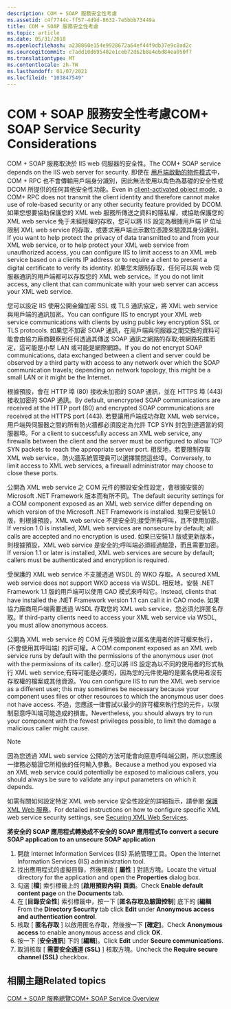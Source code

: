 ```yaml
---
description: COM + SOAP 服務安全性考慮
ms.assetid: c4f7744c-ff57-4d9d-8632-7e5bbb73449a
title: COM + SOAP 服務安全性考慮
ms.topic: article
ms.date: 05/31/2018
ms.openlocfilehash: a238860e154e9928672a64ef44f9db37e9c8ad2c
ms.sourcegitcommit: c7add10d695482e1ceb72d62b8a4ebd84ea050f7
ms.translationtype: MT
ms.contentlocale: zh-TW
ms.lasthandoff: 01/07/2021
ms.locfileid: "103847549"
---
```

# <a name="com-soap-service-security-considerations"></a><span data-ttu-id="ce152-103">COM + SOAP 服務安全性考慮</span><span class="sxs-lookup"><span data-stu-id="ce152-103">COM+ SOAP Service Security Considerations</span></span>

<span data-ttu-id="ce152-104">COM + SOAP 服務取決於 IIS web 伺服器的安全性。</span><span class="sxs-lookup"><span data-stu-id="ce152-104">The COM+ SOAP service depends on the IIS web server for security.</span></span> <span data-ttu-id="ce152-105">即使在 [用戶端啟動的物件模式](accessing-xml-web-services-in-cao-mode.md)中，COM + RPC 也不會傳輸用戶端身分識別，因此無法使用以角色為基礎的安全性或 DCOM 所提供的任何其他安全性功能。</span><span class="sxs-lookup"><span data-stu-id="ce152-105">Even in [client-activated object mode](accessing-xml-web-services-in-cao-mode.md), a COM+ RPC does not transmit the client identity and therefore cannot make use of role-based security or any other security feature provided by DCOM.</span></span> <span data-ttu-id="ce152-106">如果您想要協助保護您的 XML web 服務所傳送之資料的隱私權，或協助保護您的 XML web service 免于未經授權的存取，您可以將 IIS 設定為根據用戶端 IP 位址限制 XML web service 的存取，或要求用戶端出示數位憑證來驗證其身分識別。</span><span class="sxs-lookup"><span data-stu-id="ce152-106">If you want to help protect the privacy of data transmitted to and from your XML web service, or to help protect your XML web service from unauthorized access, you can configure IIS to limit access to an XML web service based on a clients IP address or to require a client to present a digital certificate to verify its identity.</span></span> <span data-ttu-id="ce152-107">如果您未限制存取，任何可以與 web 伺服器通訊的用戶端都可以存取您的 XML web service。</span><span class="sxs-lookup"><span data-stu-id="ce152-107">If you do not limit access, any client that can communicate with your web server can access your XML web service.</span></span>

<span data-ttu-id="ce152-108">您可以設定 IIS 使用公開金鑰加密 SSL 或 TLS 通訊協定，將 XML web service 與用戶端的通訊加密。</span><span class="sxs-lookup"><span data-stu-id="ce152-108">You can configure IIS to encrypt your XML web service communications with clients by using public key encryption SSL or TLS protocols.</span></span> <span data-ttu-id="ce152-109">如果您不加密 SOAP 通訊，在用戶端與伺服器之間交換的資料可能會由協力廠商觀察到任何透過其傳送 SOAP 通訊之網路的存取;視網路拓撲而定，這可能是小型 LAN 或可能是網際網路。</span><span class="sxs-lookup"><span data-stu-id="ce152-109">If you do not encrypt SOAP communications, data exchanged between a client and server could be observed by a third party with access to any network over which the SOAP communication travels; depending on network topology, this might be a small LAN or it might be the Internet.</span></span>

<span data-ttu-id="ce152-110">根據預設，會在 HTTP 埠 (80) 接收未加密的 SOAP 通訊，並在 HTTPS 埠 (443) 接收加密的 SOAP 通訊。</span><span class="sxs-lookup"><span data-stu-id="ce152-110">By default, unencrypted SOAP communications are received at the HTTP port (80) and encrypted SOAP communications are received at the HTTPS port (443).</span></span> <span data-ttu-id="ce152-111">若要讓用戶端成功存取 XML web service，用戶端與伺服器之間的所有防火牆都必須設定為允許 TCP SYN 封包到達適當的伺服器埠。</span><span class="sxs-lookup"><span data-stu-id="ce152-111">For a client to successfully access an XML web service, any firewalls between the client and the server must be configured to allow TCP SYN packets to reach the appropriate server port.</span></span> <span data-ttu-id="ce152-112">相反地，若要限制存取 XML web service，防火牆系統管理員可以選擇關閉這些埠。</span><span class="sxs-lookup"><span data-stu-id="ce152-112">Conversely, to limit access to XML web services, a firewall administrator may choose to close these ports.</span></span>

<span data-ttu-id="ce152-113">公開為 XML web service 之 COM 元件的預設安全性設定，會根據安裝的 Microsoft .NET Framework 版本而有所不同。</span><span class="sxs-lookup"><span data-stu-id="ce152-113">The default security settings for a COM component exposed as an XML web service differ depending on which version of the Microsoft .NET Framework is installed.</span></span> <span data-ttu-id="ce152-114">如果已安裝1.0 版，則根據預設，XML web service 不是安全的;接受所有呼叫，且不使用加密。</span><span class="sxs-lookup"><span data-stu-id="ce152-114">If version 1.0 is installed, XML web services are nonsecure by default; all calls are accepted and no encryption is used.</span></span> <span data-ttu-id="ce152-115">如果已安裝1.1 版或更新版本，則根據預設，XML web service 是安全的;呼叫端必須經過驗證，而且需要加密。</span><span class="sxs-lookup"><span data-stu-id="ce152-115">If version 1.1 or later is installed, XML web services are secure by default; callers must be authenticated and encryption is required.</span></span>

<span data-ttu-id="ce152-116">受保護的 XML web service 不支援透過 WSDL 的 WKO 存取。</span><span class="sxs-lookup"><span data-stu-id="ce152-116">A secured XML web service does not support WKO access via WSDL.</span></span> <span data-ttu-id="ce152-117">相反地，安裝 .NET Framework 1.1 版的用戶端可以使用 CAO 模式來呼叫它。</span><span class="sxs-lookup"><span data-stu-id="ce152-117">Instead, clients that have installed the .NET Framework version 1.1 can call it in CAO mode.</span></span> <span data-ttu-id="ce152-118">如果協力廠商用戶端需要透過 WSDL 存取您的 XML web service，您必須允許匿名存取。</span><span class="sxs-lookup"><span data-stu-id="ce152-118">If third-party clients need to access your XML web service via WSDL, you must allow anonymous access.</span></span>

<span data-ttu-id="ce152-119">公開為 XML web service 的 COM 元件預設會以匿名使用者的許可權來執行， (不會使用其呼叫端) 的許可權。</span><span class="sxs-lookup"><span data-stu-id="ce152-119">A COM component exposed as an XML web service runs by default with the permissions of the anonymous user (not with the permissions of its caller).</span></span> <span data-ttu-id="ce152-120">您可以將 IIS 設定為以不同的使用者的形式執行 XML web service;有時可能是必要的，因為您的元件使用的是匿名使用者沒有存取權的檔案或其他資源。</span><span class="sxs-lookup"><span data-stu-id="ce152-120">You can configure IIS to run the XML web service as a different user; this may sometimes be necessary because your component uses files or other resources to which the anonymous user does not have access.</span></span> <span data-ttu-id="ce152-121">不過，您應該一律嘗試以最少的許可權來執行您的元件，以限制惡意呼叫端可能造成的損害。</span><span class="sxs-lookup"><span data-stu-id="ce152-121">Nevertheless, you should always try to run your component with the fewest privileges possible, to limit the damage a malicious caller might cause.</span></span>

> [!Note]  
> <span data-ttu-id="ce152-122">因為您透過 XML web service 公開的方法可能會向惡意呼叫端公開，所以您應該一律務必驗證它所相依的任何輸入參數。</span><span class="sxs-lookup"><span data-stu-id="ce152-122">Because a method you exposed via an XML web service could potentially be exposed to malicious callers, you should always be sure to validate any input parameters on which it depends.</span></span>

 

<span data-ttu-id="ce152-123">如需有關如何設定特定 XML web service 安全性設定的詳細指示，請參閱 [保護 XML Web 服務](securing-xml-web-services.md)。</span><span class="sxs-lookup"><span data-stu-id="ce152-123">For detailed instructions on how to configure specific XML web service security settings, see [Securing XML Web Services](securing-xml-web-services.md).</span></span>

<span data-ttu-id="ce152-124">**將安全的 SOAP 應用程式轉換成不安全的 SOAP 應用程式**</span><span class="sxs-lookup"><span data-stu-id="ce152-124">**To convert a secure SOAP application to an unsecure SOAP application**</span></span>

1.  <span data-ttu-id="ce152-125">開啟 Internet Information Services (IIS) 系統管理工具。</span><span class="sxs-lookup"><span data-stu-id="ce152-125">Open the Internet Information Services (IIS) administration tool.</span></span>
2.  <span data-ttu-id="ce152-126">找出應用程式的虛擬目錄，然後開啟 [ **屬性** ] 對話方塊。</span><span class="sxs-lookup"><span data-stu-id="ce152-126">Locate the virtual directory for the application and open the **Properties** dialog box.</span></span>
3.  <span data-ttu-id="ce152-127">勾選 [**檔**] 索引標籤上的 [**啟用預設內容] 頁面**。</span><span class="sxs-lookup"><span data-stu-id="ce152-127">Check **Enable default content page** on the **Documents** tab.</span></span>
4.  <span data-ttu-id="ce152-128">在 [**目錄安全性**] 索引標籤中，按一下 [**匿名存取及驗證控制**] 底下的 [**編輯**</span><span class="sxs-lookup"><span data-stu-id="ce152-128">From the **Directory Security** tab click **Edit** under **Anonymous access and authentication control**.</span></span>
5.  <span data-ttu-id="ce152-129">核取 [ **匿名存取** ] 以啟用匿名存取，然後按一下 **[確定]**。</span><span class="sxs-lookup"><span data-stu-id="ce152-129">Check **Anonymous access** to enable anonymous access and click **OK**.</span></span>
6.  <span data-ttu-id="ce152-130">按一下 [**安全通訊**] 下的 [**編輯**]。</span><span class="sxs-lookup"><span data-stu-id="ce152-130">Click **Edit** under **Secure communications**.</span></span>
7.  <span data-ttu-id="ce152-131">取消核取 [ **需要安全通道 (SSL)** ] 核取方塊。</span><span class="sxs-lookup"><span data-stu-id="ce152-131">Uncheck the **Require secure channel (SSL)** checkbox.</span></span>

## <a name="related-topics"></a><span data-ttu-id="ce152-132">相關主題</span><span class="sxs-lookup"><span data-stu-id="ce152-132">Related topics</span></span>

<dl> <dt>

[<span data-ttu-id="ce152-133">COM + SOAP 服務總覽</span><span class="sxs-lookup"><span data-stu-id="ce152-133">COM+ SOAP Service Overview</span></span>](com--soap-service-overview.md)
</dt> </dl>

 

 



